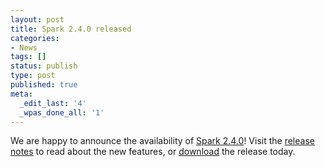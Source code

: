 ```yaml
---
layout: post
title: Spark 2.4.0 released
categories:
- News
tags: []
status: publish
type: post
published: true
meta:
  _edit_last: '4'
  _wpas_done_all: '1'
---
```

We are happy to announce the availability of <a href="{{site.baseurl}}/releases/spark-release-2-4-0.html" title="Spark Release 2.4.0">Spark 2.4.0</a>! Visit the <a href="{{site.baseurl}}/releases/spark-release-2-4-0.html" title="Spark Release 2.4.0">release notes</a> to read about the new features, or <a href="{{site.baseurl}}/downloads.html">download</a> the release today.
